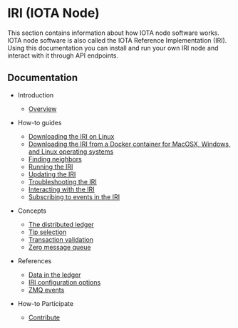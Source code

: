 # IRI (IOTA Node)

This section contains information about how IOTA node software works.  IOTA node software is also called the IOTA Reference Implementation (IRI).  Using this documentation you can install and run your own IRI node and interact with it through API endpoints.

## Documentation
- Introduction
    - [Overview](/iri/introduction/overview.md)
  
- How-to guides
    - [Downloading the IRI on Linux](/iri/how-to-guides/downloading-the-iri-on-linux.md)
    - [Downloading the IRI from a Docker container for MacOSX, Windows, and Linux operating systems](how-to-guides/downloading-the-iri-from-a-docker-container.md)
    - [Finding neighbors](/iri/how-to-guides/finding-neighbors.md)
    - [Running the IRI](/iri/how-to-guides/running-the-iri.md)
    - [Updating the IRI](/iri/how-to-guides/updating-the-iri.md)
    - [Troubleshooting the IRI](/iri/how-to-guides/troubleshooting-the-iri.md)
    - [Interacting with the IRI](/iri/how-to-guides/interacting-with-the-iri.md)
    - [Subscribing to events in the IRI](/iri/how-to-guides/subscribing-to-events-in-the-iri.md)
  
- Concepts
    - [The distributed ledger](/iri/concepts/the-distributed-ledger.md)
    - [Tip selection](/iri/concepts/tip-selection.md)
    - [Transaction validation](/iri/concepts/transaction-validation.md)
    - [Zero message queue](/iri/concepts/zero-message-queue.md)

- References
    - [Data in the ledger](/iri/references/data-in-the-ledger.md)
    - [IRI configuration options](/iri/references/iri-configuration-options.md)
    - [ZMQ events](/iri/references/zmq-events.md)

- How-to Participate 
    - [Contribute](knowledgebase/contribute.md)
